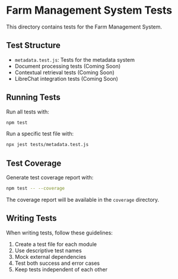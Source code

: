 # Farm Management System Tests

This directory contains tests for the Farm Management System.

## Test Structure

- `metadata.test.js`: Tests for the metadata system
- Document processing tests (Coming Soon)
- Contextual retrieval tests (Coming Soon)
- LibreChat integration tests (Coming Soon)

## Running Tests

Run all tests with:

```bash
npm test
```

Run a specific test file with:

```bash
npx jest tests/metadata.test.js
```

## Test Coverage

Generate test coverage report with:

```bash
npm test -- --coverage
```

The coverage report will be available in the `coverage` directory.

## Writing Tests

When writing tests, follow these guidelines:

1. Create a test file for each module
2. Use descriptive test names
3. Mock external dependencies
4. Test both success and error cases
5. Keep tests independent of each other 